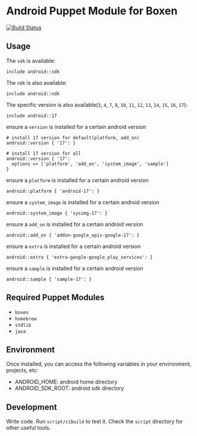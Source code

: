 # Android Puppet Module for Boxen

[![Build Status](https://travis-ci.org/aafwu00/puppet-android.png?branch=master)](https://travis-ci.org/aafwu00/puppet-android)

## Usage

The `sdk` is available:
```puppet
include android::sdk
```

The `ndk` is also available:
```puppet
include android::ndk
```

The specific version is also available(`3`, `4`, `7`, `8`, `10`, `11`, `12`, `13`, `14`, `15`, `16`, `17`):
```puppet
include android::17
```

ensure a `version` is installed for a certain android version
```puppet
# install 17 version for default(platform, add_on)
android::version { '17': }

# install 17 version for all
android::version { '17':
  options => ['platform', 'add_on', 'system_image', 'sample'] 
}
```

ensure a `platform` is installed for a certain android version
```puppet
android::platform { 'android-17': }
```

ensure a `system_image` is installed for a certain android version
```puppet
android::system_image { 'sysimg-17': }
```

ensure a `add_on` is installed for a certain android version
```puppet
android::add_on { 'addon-google_apis-google-17': }
```

ensure a `extra` is installed for a certain android version
```puppet
android::extra { 'extra-google-google_play_services': }
```

ensure a `sample` is installed for a certain android version
```puppet
android::sample { 'sample-17': }
```

## Required Puppet Modules

* `boxen`
* `homebrew`
* `stdlib`
* `java`

## Environment

Once installed, you can access the following variables in your environment, projects, etc:

* ANDROID_HOME: android home directory
* ANDROID_SDK_ROOT: android sdk directory

## Development

Write code. Run `script/cibuild` to test it. Check the `script`
directory for other useful tools.